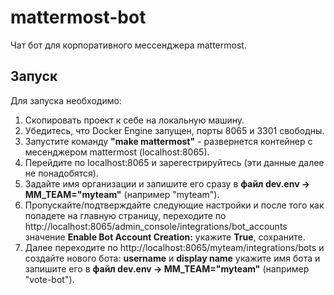 # mattermost-bot

Чат бот для корпоративного мессенджера mattermost.

## Запуск
Для запуска необходимо:
1. Скопировать проект к себе на локальную машину.
2. Убедитесь, что Docker Engine запущен, порты 8065 и 3301 свободны.
3. Запустите команду **"make mattermost"** - развернется контейнер с месенджером mattermost (localhost:8065).
4. Перейдите по localhost:8065 и зарегестрируйтесь (эти данные далее не понадобятся).
5. Задайте имя организации и запишите его сразу в **файл dev.env -> MM_TEAM="myteam"** (например "myteam").
6. Пропускайте/подтверждайте следующие настройки и после того как попадете на главную страницу, переходите по http://localhost:8065/admin_console/integrations/bot_accounts
  значение **Enable Bot Account Creation:** укажите **True**, сохраните.
7. Далее переходите по http://localhost:8065/myteam/integrations/bots и создайте нового бота:
   **username** и **display name** укажите имя бота и запишите его в **файл dev.env -> MM_TEAM="myteam"** (например "vote-bot").
